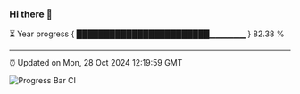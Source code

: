 ### Hi there 👋

⏳ Year progress { ████████████████████████▁▁▁▁▁▁ } 82.38 %

---

⏰ Updated on Mon, 28 Oct 2024 12:19:59 GMT

![Progress Bar CI](https://github.com/Shyam-Makwana/GitHub-Actions-Demo/workflows/Progress%20Bar%20CI/badge.svg)
